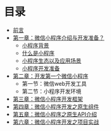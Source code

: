# 目录

* [前言](README.md)
* [第一章：微信小程序介绍与开发准备？](chapter-01/README.md)
  * [小程序背景](/chapter-01/BACKGROUND.md)
  * [什么是小程序](/chapter-01/INTRODUCE.md)
  * [小程序生态以及应用场景](chapter01/ECOLOGICAL.md)
  * [小程序开发准备](chapter01/PREPARATORY_WORK.md)
* [第二章：开发第一个微信小程序](chapter-02/README.md)
  * 第一节：微信web开发工具
  * 第二节：小程序开发环境
* [第三章：微信小程序开发框架](chapter-03/README.md)
* [第四章：微信小程序开发之原生组件](chapter-04/README.md)
* [第五章：微信小程序之原生API介绍](chapter-05/README.md)
* [第六章：微信小程序开发之项目实战](chapter-06/README.md)



